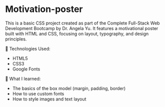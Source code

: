 # Motivation-poster
This is a basic CSS project created as part of the Complete Full-Stack Web Development Bootcamp by Dr. Angela Yu. It features a motivational poster built with HTML and CSS, focusing on layout, typography, and design principles.

🔧 Technologies Used:
- HTML5
- CSS3
- Google Fonts

🎯 What I learned:
- The basics of the box model (margin, padding, border)
- How to use custom fonts
- How to style images and text layout

